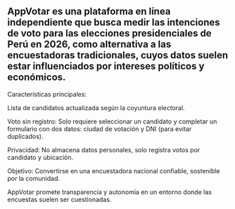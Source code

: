 ## AppVotar es una plataforma en línea independiente que busca medir las intenciones de voto para las elecciones presidenciales de Perú en 2026, como alternativa a las encuestadoras tradicionales, cuyos datos suelen estar influenciados por intereses políticos y económicos.

Características principales:

Lista de candidatos actualizada según la coyuntura electoral.

Voto sin registro: Solo requiere seleccionar un candidato y completar un formulario con dos datos: ciudad de votación y DNI (para evitar duplicados).

Privacidad: No almacena datos personales, solo registra votos por candidato y ubicación.

Objetivo: Convertirse en una encuestadora nacional confiable, sostenible por la comunidad.

AppVotar promete transparencia y autonomía en un entorno donde las encuestas suelen ser cuestionadas.
